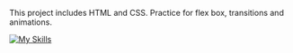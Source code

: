 This project includes HTML and CSS.
Practice for flex box, transitions and animations.

[![My Skills](https://skillicons.dev/icons?i=html,css)](https://skillicons.dev)
